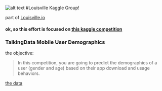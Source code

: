 ![alt text](https://kaggle2.blob.core.windows.net/competitions/kaggle/3136/media/kaggle-transparent.svg "Louisville Kaggle Competitors")
#Louisville Kaggle Group!

part of [Louisville.io](http://louisville.io)

#### ok, so this effort is focused on [this kaggle competition](https://www.kaggle.com/c/talkingdata-mobile-user-demographics)
### TalkingData Mobile User Demographics

the objective:

> In this competition, you are going to predict the demographics of a user (gender and age) based on their app download and usage behaviors. 

[the data](https://www.kaggle.com/c/talkingdata-mobile-user-demographics/data)


